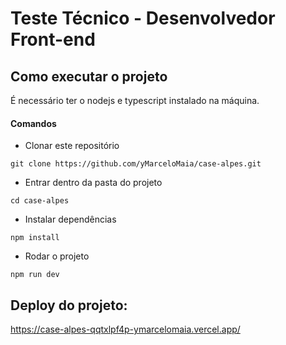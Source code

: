 # Teste Técnico - Desenvolvedor Front-end

## Como executar o projeto

É necessário ter o nodejs e typescript instalado na máquina.

#### Comandos

- Clonar este repositório
```
git clone https://github.com/yMarceloMaia/case-alpes.git
```
- Entrar dentro da pasta do projeto
```
cd case-alpes
```
- Instalar dependências
```
npm install
```
- Rodar o projeto
```
npm run dev
```

## Deploy do projeto:

https://case-alpes-qqtxlpf4p-ymarcelomaia.vercel.app/

